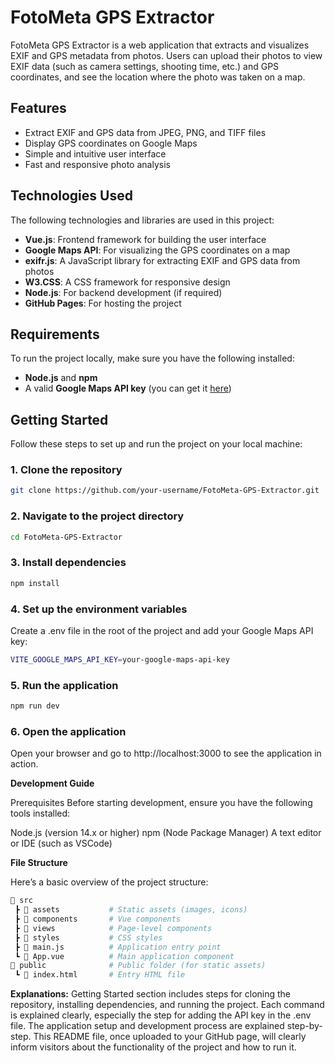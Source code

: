 # FotoMeta GPS Extractor

FotoMeta GPS Extractor is a web application that extracts and visualizes EXIF and GPS metadata from photos. Users can upload their photos to view EXIF data (such as camera settings, shooting time, etc.) and GPS coordinates, and see the location where the photo was taken on a map.

## Features
- Extract EXIF and GPS data from JPEG, PNG, and TIFF files
- Display GPS coordinates on Google Maps
- Simple and intuitive user interface
- Fast and responsive photo analysis

## Technologies Used
The following technologies and libraries are used in this project:
- **Vue.js**: Frontend framework for building the user interface
- **Google Maps API**: For visualizing the GPS coordinates on a map
- **exifr.js**: A JavaScript library for extracting EXIF and GPS data from photos
- **W3.CSS**: A CSS framework for responsive design
- **Node.js**: For backend development (if required)
- **GitHub Pages**: For hosting the project

## Requirements
To run the project locally, make sure you have the following installed:
- **Node.js** and **npm**
- A valid **Google Maps API key** (you can get it [here](https://developers.google.com/maps/documentation))

## Getting Started

Follow these steps to set up and run the project on your local machine:

### 1. Clone the repository
```bash
git clone https://github.com/your-username/FotoMeta-GPS-Extractor.git
````

### 2. Navigate to the project directory
```bash
cd FotoMeta-GPS-Extractor
````

### 3. Install dependencies
```bash
npm install
````
### 4. Set up the environment variables
Create a .env file in the root of the project and add your Google Maps API key:
```bash
VITE_GOOGLE_MAPS_API_KEY=your-google-maps-api-key
````
### 5. Run the application
```bash
npm run dev
````
### 6. Open the application
Open your browser and go to http://localhost:3000 to see the application in action.



**Development Guide**

Prerequisites
Before starting development, ensure you have the following tools installed:

Node.js (version 14.x or higher)
npm (Node Package Manager)
A text editor or IDE (such as VSCode)


**File Structure**

Here’s a basic overview of the project structure:
```bash
📂 src
 ┣ 📂 assets           # Static assets (images, icons)
 ┣ 📂 components       # Vue components
 ┣ 📂 views            # Page-level components
 ┣ 📂 styles           # CSS styles
 ┣ 📜 main.js          # Application entry point
 ┗ 📜 App.vue          # Main application component
📂 public              # Public folder (for static assets)
 ┗ 📜 index.html       # Entry HTML file

````

**Explanations:**
Getting Started section includes steps for cloning the repository, installing dependencies, and running the project.
Each command is explained clearly, especially the step for adding the API key in the .env file.
The application setup and development process are explained step-by-step.
This README file, once uploaded to your GitHub page, will clearly inform visitors about the functionality of the project and how to run it.
